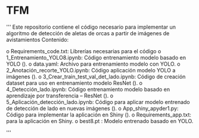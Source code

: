 # TFM

'''
Este repositorio contiene el código necesario para implementar un algoritmo de detección de aletas de orcas a partir de imágenes de avistamientos
Contenido: 

o	Requirements_code.txt: Librerías necesarias para el código
o	1_Entrenamiento_YOLO8.ipynb: Código entrenamiento modelo basado en YOLO ().
o	data.yaml: Archivo para entrenamiento modelo con YOLO.
o	2_Anotación_recorte_YOLO.ipynb: Código aplicación modelo YOLO a imágenes ().
o	3_Crear_train_test_val_det_lado.ipynb: Código de creación dataset para uso en entrenamiento modelo ResNet ().
o	4_Detección_lado.ipynb: Código entrenamiento modelo basado en aprendizaje por transferencia – ResNet ().
o	5_Aplicación_detección_lado.ipynb: Código para aplicar modelo entrenado de detección de lado en nuevas imágenes (). 
o	App_shiny_apyder1.py: Código para implementar la aplicación en Shiny ().
o	Requirements_app.txt:  para la aplicación en Shiny.
o	best8.pt : Modelo entrenado basado en YOLO.

'''
